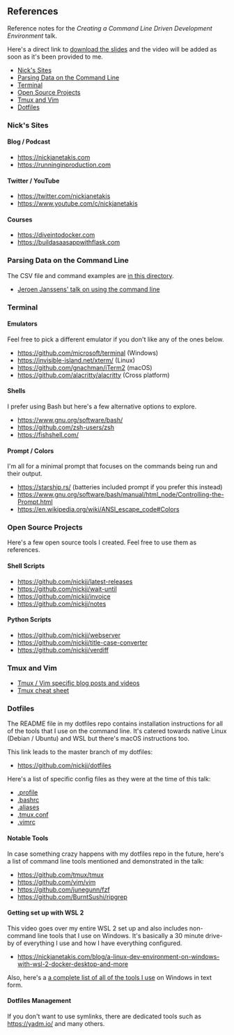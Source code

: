 ## References

Reference notes for the *Creating a Command Line Driven Development
Environment* talk.

Here's a direct link to [download the
slides](https://github.com/nickjj/nyhackr-cli-dev-env/raw/master/nyhackr-cli-dev-env.pdf)
and the video will be added as soon as it's been provided to me.

- [Nick's Sites](#nicks-sites)
- [Parsing Data on the Command Line](#parsing-data-on-the-command-line)
- [Terminal](#terminal)
- [Open Source Projects](#open-source-projects)
- [Tmux and Vim](#tmux-and-vim)
- [Dotfiles](#dotfiles)

### Nick's Sites

#### Blog / Podcast

- <https://nickjanetakis.com>
- <https://runninginproduction.com>

#### Twitter / YouTube

- <https://twitter.com/nickjanetakis>
- <https://www.youtube.com/c/nickjanetakis>

#### Courses

- <https://diveintodocker.com>
- <https://buildasaasappwithflask.com>

### Parsing Data on the Command Line

The CSV file and command examples are [in this
directory](https://github.com/nickjj/nyhackr-cli-dev-env/tree/master/parsing-csv-example/).

- [Jeroen Janssens' talk on using the command line](https://www.youtube.com/watch?v=QxpOKbv-KQU)

### Terminal

#### Emulators

Feel free to pick a different emulator if you don't like any of the ones below.

- <https://github.com/microsoft/terminal> (Windows)
- <https://invisible-island.net/xterm/> (Linux)
- <https://github.com/gnachman/iTerm2> (macOS)
- <https://github.com/alacritty/alacritty> (Cross platform)

#### Shells

I prefer using Bash but here's a few alternative options to explore.

- <https://www.gnu.org/software/bash/>
- <https://github.com/zsh-users/zsh>
- <https://fishshell.com/>

#### Prompt / Colors

I'm all for a minimal prompt that focuses on the commands being run and their
output.

- <https://starship.rs/> (batteries included prompt if you prefer this instead)
- <https://www.gnu.org/software/bash/manual/html_node/Controlling-the-Prompt.html>
- <https://en.wikipedia.org/wiki/ANSI_escape_code#Colors>

### Open Source Projects

Here's a few open source tools I created. Feel free to use them as references.

#### Shell Scripts

- <https://github.com/nickjj/latest-releases>
- <https://github.com/nickjj/wait-until>
- <https://github.com/nickjj/invoice>
- <https://github.com/nickjj/notes>

#### Python Scripts

- <https://github.com/nickjj/webserver>
- <https://github.com/nickjj/title-case-converter>
- <https://github.com/nickjj/verdiff>

### Tmux and Vim

- [Tmux / Vim specific blog posts and videos](https://nickjanetakis.com/blog/tag/vim-tips-tricks-and-tutorials)
- [Tmux cheat sheet](https://gist.github.com/henrik/1967800)

### Dotfiles

The README file in my dotfiles repo contains installation instructions for
all of the tools that I use on the command line. It's catered towards native
Linux (Debian / Ubuntu) and WSL but there's macOS instructions too.

This link leads to the master branch of my dotfiles:

- <https://github.com/nickjj/dotfiles>

Here's a list of specific config files as they were at the time of this talk:

- [.profile](https://github.com/nickjj/dotfiles/blob/73ed4a38d66fc2a2fb45bec112680a1bae2cff75/.profile)
- [.bashrc](https://github.com/nickjj/dotfiles/blob/73ed4a38d66fc2a2fb45bec112680a1bae2cff75/.bashrc)
- [.aliases](https://github.com/nickjj/dotfiles/blob/73ed4a38d66fc2a2fb45bec112680a1bae2cff75/.aliases)
- [.tmux.conf](https://github.com/nickjj/dotfiles/blob/73ed4a38d66fc2a2fb45bec112680a1bae2cff75/.tmux.conf)
- [.vimrc](https://github.com/nickjj/dotfiles/blob/73ed4a38d66fc2a2fb45bec112680a1bae2cff75/.vimrc)

#### Notable Tools

In case something crazy happens with my dotfiles repo in the future, here's a
list of command line tools mentioned and demonstrated in the talk:

- <https://github.com/tmux/tmux>
- <https://github.com/vim/vim>
- <https://github.com/junegunn/fzf>
- <https://github.com/BurntSushi/ripgrep>

#### Getting set up with WSL 2

This video goes over my entire WSL 2 set up and also includes non-command line
tools that I use on Windows. It's basically a 30 minute drive-by of everything
I use and how I have everything configured.

- <https://nickjanetakis.com/blog/a-linux-dev-environment-on-windows-with-wsl-2-docker-desktop-and-more>

Also, here's a [a complete list of all of the tools I
use](https://nickjanetakis.com/blog/the-tools-i-use) on Windows in text form.

#### Dotfiles Management

If you don't want to use symlinks, there are dedicated tools such as
<https://yadm.io/> and many others.
